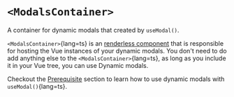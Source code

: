 # `<ModalsContainer>`

A container for dynamic modals that created by `useModal()`.

`<ModalsContainer>`{lang=ts} is an [renderless component](https://adamwathan.me/renderless-components-in-vuejs/) that is responsible for hosting the Vue instances of your dynamic modals. You don't need to do add anything else to the `<ModalsContainer>`{lang=ts}, as long as you include it in your Vue tree, you can use Dynamic modals.

Checkout the [Prerequisite](/api/composables/use-modal#prerequisite) section to learn how to use dynamic modals with `useModal()`{lang=ts}.